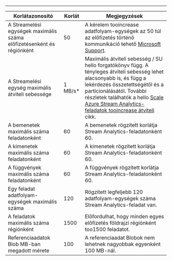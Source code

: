 ---
| Korlátazonosító | Korlát | Megjegyzések |
| --- | --- | --- |
| A Streamelési egységek maximális száma előfizetésenként és régiónként |50 |A kérelem tooincrease adatfolyam-egységek az 50 túl az előfizetés történő kommunikáció tehető [Microsoft Support](https://support.microsoft.com/en-us). |
| A Streamelési egység maximális átviteli sebessége |1 MB/s* |Maximális átviteli sebesség / SU hello forgatókönyv függ. A tényleges átviteli sebesség lehet alacsonyabb is, és függ a lekérdezés összetettségétől és a particionálásától. További részletek találhatók a hello [Scale Azure Stream Analytics-feladatok tooincrease átviteli](../articles/stream-analytics/stream-analytics-scale-jobs.md) cikk. |
| A bemenetek maximális száma feladatonként |60 |A bemenetek rögzített korlátja Stream Analytics-feladatonként 60. |
| A kimenetek maximális száma feladatonként |60 |A kimenetek rögzített korlátja Stream Analytics-feladatonként 60. |
| A függvények maximális száma feladatonként |60 |A függvények rögzített korlátja Stream Analytics-feladatonként 60. |
| Egy feladat adatfolyam-egységek maximális száma |120 |Rögzített legfeljebb 120 adatfolyam-egységek száma Stream Analytics-feladat van. |
| A feladatok maximális száma régiónként |1500 |Előfordulhat, hogy minden egyes előfizetés földrajzi régiónként too1500 feladatot. |
| Referenciaadatok Blob MB-ban megadott mérete | 100 | A referenciaadat Blobok nem lehetnek nagyobbak egyenként 100 MB-nál. |

